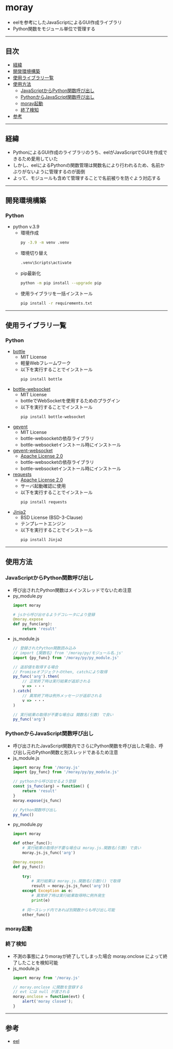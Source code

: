 # moray
- eelを参考にしたJavaScriptによるGUI作成ライブラリ
- Python関数をモジュール単位で管理する

***
## 目次
- [経緯](#経緯)
- [開発環境構築](#開発環境構築)
- [使用ライブラリ一覧](#使用ライブラリ一覧)
- [使用方法](#使用方法)
  - [JavaScriptからPython関数呼び出し](#javascriptからpython関数呼び出し)
  - [PythonからJavaScript関数呼び出し](#pythonからjavascript関数呼び出し)
  - [moray起動](#moray起動)
  - [終了検知](#終了検知)
- [参考](#参考)

***
## 経緯
- PythonによるGUI作成のライブラリのうち、eelがJavaScriptでGUIを作成できるため愛用していた
- しかし、eelによるPythonの関数管理は関数名により行われるため、名前かぶりがないように管理するのが面倒
- よって、モジュールも含めて管理することで名前被りを防ぐよう対応する

***
## 開発環境構築
### Python
- python v.3.9
  - 環境作成
    ``` bash
    py -3.9 -m venv .venv
    ```
  - 環境切り替え
    ``` bash
    .venv\Scripts\activate
    ```
  - pip最新化
    ``` bash
    python -m pip install --upgrade pip
    ```
  - 使用ライブラリを一括インストール
    ``` bash
    pip install -r requirements.txt
    ```

***
## 使用ライブラリ一覧
### Python
- [bottle](https://pypi.org/project/bottle/)
  - MIT License
  - 軽量Webフレームワーク
  - 以下を実行することでインストール
    ``` bash
    pip install bottle
    ```
- [bottle-websocket](https://pypi.org/project/bottle-websocket/)
  - MIT License
  - bottleでWebSocketを使用するためのプラグイン
  - 以下を実行することでインストール
    ``` bash
    pip install bottle-websocket
    ```
- [gevent](https://pypi.org/project/gevent/)
  - MIT License
  - bottle-websocketの依存ライブラリ
  - bottle-websocketインストール時にインストール
- [gevent-websocket](https://pypi.org/project/gevent-websocket/)
  - [Apache License 2.0](http://www.apache.org/licenses/LICENSE-2.0)
  - bottle-websocketの依存ライブラリ
  - bottle-websocketインストール時にインストール
- [requests](https://pypi.org/project/requests/)
  - [Apache License 2.0](http://www.apache.org/licenses/LICENSE-2.0)
  - サーバ起動確認に使用
  - 以下を実行することでインストール
    ``` bash
    pip install requests
    ```
- [Jinja2](https://pypi.org/project/Jinja2/)
  - BSD License (BSD-3-Clause)
  - テンプレートエンジン
  - 以下を実行することでインストール
    ``` bash
    pip install Jinja2
    ```

***
## 使用方法
### JavaScriptからPython関数呼び出し
- 呼び出されたPython関数はメインスレッドでないため注意
- py_module.py
  ``` python
  import moray
  
  # jsから呼び出せるようデコレータにより登録
  @moray.expose
  def py_func(arg):
      return 'result'
  ```
- js_module.js
  ``` javascript
  // 登録されたPython関数読み込み
  // import {関数名} from '/moray/py/モジュール名.js'
  import {py_func} from '/moray/py/py_module.js'
  
  // 返却値を取得する場合
  // Promiseオブジェクトのthen, catchにより取得
  py_func('arg').then(
      // 正常終了時は実行結果が返却される
      v => ・・・
  ).catch(
      // 異常終了時は例外メッセージが返却される
      v => ・・・
  )

  // 実行結果の取得が不要な場合は 関数名(引数) で良い
  py_func('arg')
  ```

### PythonからJavaScript関数呼び出し
- 呼び出されたJavaScript関数内でさらにPython関数を呼び出した場合、呼び出し元のPython関数と別スレッドであるため注意
- js_module.js
  ``` javascript
  import moray from '/moray.js'
  import {py_func} from '/moray/py/py_module.js'
  
  // pythonから呼び出せるよう登録
  const js_func(arg) = function() {
      return 'result'
  }
  moray.expose(js_func)
  
  // Python関数呼び出し
  py_func()
  ```
- py_module.py
  ``` python
  import moray
  
  def other_func():
      # 実行結果の取得が不要な場合は moray.js.関数名(引数) で良い
      moray.js.js_func('arg')
  
  @moray.expose
  def py_func():
      
      try:
          # 実行結果は moray.js.関数名(引数)() で取得
          result = moray.js.js_func('arg')()
      except Exception as e:
          # 異常終了時は実行結果取得時に例外発生
          print(e)
      
      # 同一スレッド内であれば別関数からも呼び出し可能
      other_func()
  ```

### moray起動

### 終了検知
- 不測の事態によりmorayが終了してしまった場合 moray.onclose によって終了したことを検知可能
- js_module.js
  ``` javascript
  import moray from '/moray.js'
  
  // moray.onclose に関数を登録する
  // evt には null が渡される
  moray.onclose = function(evt) {
      alert('moray closed');
  }
  ```

***
## 参考
- [eel](https://github.com/ChrisKnott/Eel)


